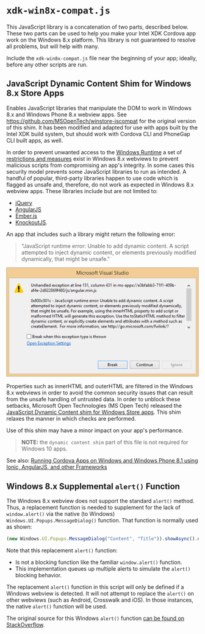 # `xdk-win8x-compat.js`

This JavaScript library is a concatenation of two parts, described below. These two parts
can be used to help you make your Intel XDK Cordova app work on the Windows 8.x platform.
This library is not guaranteed to resolve all problems, but will help with many.

Include the `xdk-win8x-compat.js` file near the beginning of your app;
ideally, before any other scripts are run.

## JavaScript Dynamic Content Shim for Windows 8.x Store Apps

Enables JavaScript libraries that manipulate the DOM to work in Windows 8.x
and Windows Phone 8.x webview apps. See <https://github.com/MSOpenTech/winstore-jscompat>
for the original version of this shim. It has been modified and adapted for use with
apps built by the Intel XDK build system, but should work with Cordova CLI and
PhoneGap CLI built apps, as well.

In order to prevent unwanted access to the
[Windows Runtime](http://msdn.microsoft.com/en-us/library/windows/desktop/br211377.aspx)
a set of [restrictions and measures](http://msdn.microsoft.com/en-us/library/windows/apps/hh849625.aspx)
exist in Windows 8.x webviews to prevent malicious scripts from compromising an app's integrity.
In some cases this security model prevents some JavaScript libraries to run as intended. A handful of
popular, third-party libraries happen to use code which is flagged as unsafe and, therefore, do not
work as expected in Windows 8.x webview apps. These libraries include but are not limited to:

* [jQuery](https://jquery.com/)
* [AngularJS](https://angularjs.org/)
* [Ember.js](http://emberjs.com/)
* [KnockoutJS](http://knockoutjs.com/).

An app that includes such a library might return the following error:

> "JavaScript runtime error: Unable to add dynamic content.
> A script attempted to inject dynamic content, or elements
> previously modified dynamically, that might be unsafe."

![](error.png)

Properties such as innerHTML and outerHTML are filtered in the Windows 8.x webviews
in order to avoid the common security issues that can result from the unsafe handling
of untrusted data. In order to unblock these setbacks, Microsoft Open Technologies
(MS Open Tech) released the
[JavaScript Dynamic Content shim for Windows Store apps](https://github.com/MSOpenTech/winstore-jscompat).
This shim relaxes the manner in which checks are performed.

Use of this shim may have a minor impact on your app's performance.

> **NOTE:** the `dynamic content shim` part of this file is not required for Windows 10 apps.

See also: [Running Cordova Apps on Windows and Windows Phone 8.1 using Ionic, AngularJS, and 
other Frameworks](http://blogs.msdn.com/b/msdn_answers/archive/2015/02/10/running-cordova-apps-on-windows-and-windows-phone-8-1-using-ionic-angularjs-and-other-frameworks.aspx)

## Windows 8.x Supplemental `alert()` Function

The Windows 8.x webview does not support the standard `alert()` method. Thus, a replacement
function is needed to supplement for the lack of `window.alert()` via the native (to Windows)
`Windows.UI.Popups.MessageDialog()` function. That function is normally used as shown:
```JavaScript
(new Windows.UI.Popups.MessageDialog("Content", "Title")).showAsync().done() ;
```
Note that this replacement `alert()` function:

- Is not a blocking function like the familiar `window.alert()` function.
- This implementation queues up multiple alerts to simulate the `alert()` blocking behavior.

The replacement `alert()` function in this script will only be defined if a Windows webview
is detected. It will not attempt to replace the `alert()` on other webviews (such as Android,
Crosswalk and iOS). In those instances, the native `alert()` function will be used.

The original source for this Windows `alert()` function [can be found on 
StackOverflow](http://stackoverflow.com/a/13655351/2914328).
